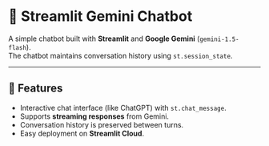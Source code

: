 # 🤖 Streamlit Gemini Chatbot

A simple chatbot built with **Streamlit** and **Google Gemini** (`gemini-1.5-flash`).  
The chatbot maintains conversation history using `st.session_state`.

---

## 🚀 Features
- Interactive chat interface (like ChatGPT) with `st.chat_message`.
- Supports **streaming responses** from Gemini.
- Conversation history is preserved between turns.
- Easy deployment on **Streamlit Cloud**.
